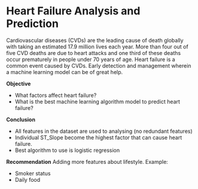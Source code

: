 # **Heart Failure Analysis and Prediction**

Cardiovascular diseases (CVDs) are the leading cause of death globally with taking an estimated 17.9 million lives each year. More than four out of five CVD deaths are due to heart attacks and one third of these deaths occur prematurely in people under 70 years of age. Heart failure is a common event caused by CVDs. Early detection and management wherein a machine learning model can be of great help.

**Objective**
- What factors affect heart failure?
- What is the best machine learning algorithm model to predict heart failure?

**Conclusion**
- All features in the dataset are used to analysing (no redundant features)
- Individual ST_Slope become the highest factor that can cause heart failure.
- Best algorithm to use is logistic regression

**Recommendation**
Adding more features about  lifestyle. Example:
- Smoker status
- Daily food
